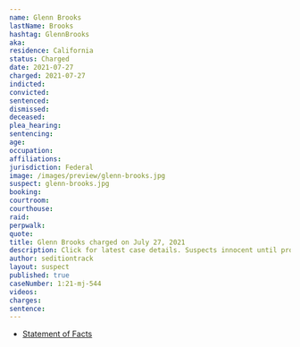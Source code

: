 ```yaml
---
name: Glenn Brooks
lastName: Brooks
hashtag: GlennBrooks
aka:
residence: California
status: Charged
date: 2021-07-27
charged: 2021-07-27
indicted:
convicted:
sentenced:
dismissed:
deceased:
plea_hearing:
sentencing:
age:
occupation:
affiliations:
jurisdiction: Federal
image: /images/preview/glenn-brooks.jpg
suspect: glenn-brooks.jpg
booking:
courtroom:
courthouse:
raid:
perpwalk:
quote:
title: Glenn Brooks charged on July 27, 2021
description: Click for latest case details. Suspects innocent until proven guilty.
author: seditiontrack
layout: suspect
published: true
caseNumber: 1:21-mj-544
videos:
charges:
sentence:
---
```

- [Statement of Facts](https://www.justice.gov/usao-dc/case-multi-defendant/file/1419021/download)
